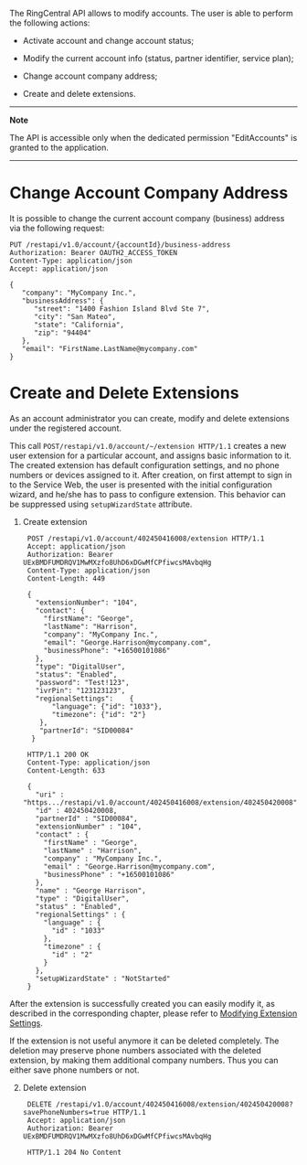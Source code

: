The RingCentral API allows to modify accounts. The user is able to perform the following actions:

- Activate account and change account status;

- Modify the current account info (status, partner identifier, service plan);

- Change account company address;

- Create and delete extensions.

---

**Note**

The API is accessible only when the dedicated permission "EditAccounts" is granted to the application.

---

# Change Account Company Address

It is possible to change the current account company (business) address via the following request:

```
PUT /restapi/v1.0/account/{accountId}/business-address
Authorization: Bearer OAUTH2_ACCESS_TOKEN
Content-Type: application/json
Accept: application/json
 
{
   "company": "MyCompany Inc.",
   "businessAddress": {
      "street": "1400 Fashion Island Blvd Ste 7",
      "city": "San Mateo",
      "state": "California",
      "zip": "94404"
   },
   "email": "FirstName.LastName@mycompany.com"
}
```

# Create and Delete Extensions

As an account administrator you can create, modify and delete extensions under the registered account.

This call `POST/restapi/v1.0/account/~/extension HTTP/1.1` creates a new user extension for a particular account, and assigns basic information to it. The created extension has default configuration settings, and no phone numbers or devices assigned to it. After creation, on first attempt to sign in to the Service Web, the user is presented with the initial configuration wizard, and he/she has to pass to configure extension. This behavior can be suppressed using `setupWizardState` attribute.

1. Create extension

        POST /restapi/v1.0/account/402450416008/extension HTTP/1.1
        Accept: application/json
        Authorization: Bearer UExBMDFUMDRQV1MwMXzfo8UhD6xDGwMfCPfiwcsMAvbqHg
        Content-Type: application/json
        Content-Length: 449

        {
          "extensionNumber": "104",  
          "contact": {
            "firstName": "George",
            "lastName": "Harrison",
            "company": "MyCompany Inc.",
            "email": "George.Harrison@mycompany.com",
            "businessPhone": "+16500101086"
          },
          "type": "DigitalUser",
          "status": "Enabled",
          "password": "Test!123",
          "ivrPin": "123123123",
          "regionalSettings":    {
              "language": {"id": "1033"},
              "timezone": {"id": "2"}
           },
           "partnerId": "SID00084" 
         }

        HTTP/1.1 200 OK
        Content-Type: application/json
        Content-Length: 633

        {
          "uri" : "https.../restapi/v1.0/account/402450416008/extension/402450420008",
          "id" : 402450420008,
          "partnerId" : "SID00084",
          "extensionNumber" : "104",
          "contact" : {
            "firstName" : "George",
            "lastName" : "Harrison",
            "company" : "MyCompany Inc.",
            "email" : "George.Harrison@mycompany.com",
            "businessPhone" : "+16500101086"
          },
          "name" : "George Harrison",
          "type" : "DigitalUser",
          "status" : "Enabled",
          "regionalSettings" : {
            "language" : {
              "id" : "1033"
            },
            "timezone" : {
              "id" : "2"
            }
          },
          "setupWizardState" : "NotStarted"
        }
             
After the extension is successfully created you can easily modify it, as described in the corresponding chapter, please refer to [Modifying Extension Settings](modifying_extension.md).

If the extension is not useful anymore it can be deleted completely. The deletion may preserve phone numbers associated with the deleted extension, by making them additional company numbers. Thus you can either save phone numbers or not.

2. Delete extension

        DELETE /restapi/v1.0/account/402450416008/extension/402450420008?savePhoneNumbers=true HTTP/1.1
        Accept: application/json
        Authorization: Bearer UExBMDFUMDRQV1MwMXzfo8UhD6xDGwMfCPfiwcsMAvbqHg

        HTTP/1.1 204 No Content

